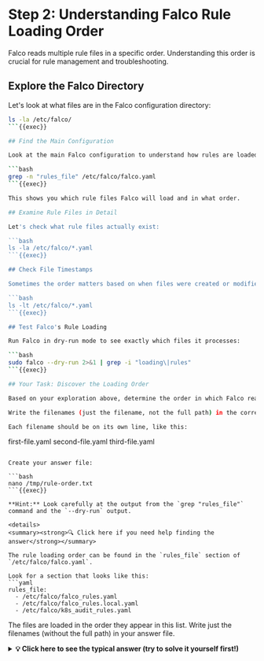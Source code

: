 # Step 2: Understanding Falco Rule Loading Order

Falco reads multiple rule files in a specific order. Understanding this order is crucial for rule management and troubleshooting.

## Explore the Falco Directory

Let's look at what files are in the Falco configuration directory:

```bash
ls -la /etc/falco/
```{{exec}}

## Find the Main Configuration

Look at the main Falco configuration to understand how rules are loaded:

```bash
grep -n "rules_file" /etc/falco/falco.yaml
```{{exec}}

This shows you which rule files Falco will load and in what order.

## Examine Rule Files in Detail

Let's check what rule files actually exist:

```bash
ls -la /etc/falco/*.yaml
```{{exec}}

## Check File Timestamps

Sometimes the order matters based on when files were created or modified:

```bash
ls -lt /etc/falco/*.yaml
```{{exec}}

## Test Falco's Rule Loading

Run Falco in dry-run mode to see exactly which files it processes:

```bash
sudo falco --dry-run 2>&1 | grep -i "loading\|rules"
```{{exec}}

## Your Task: Discover the Loading Order

Based on your exploration above, determine the order in which Falco reads rule files.

Write the filenames (just the filename, not the full path) in the correct order from **first to last** into a file called `/tmp/rule-order.txt`.

Each filename should be on its own line, like this:
```
first-file.yaml
second-file.yaml
third-file.yaml
```

Create your answer file:

```bash
nano /tmp/rule-order.txt
```{{exec}}

**Hint:** Look carefully at the output from the `grep "rules_file"` command and the `--dry-run` output.

<details>
<summary><strong>🔍 Click here if you need help finding the answer</strong></summary>

The rule loading order can be found in the `rules_file` section of `/etc/falco/falco.yaml`. 

Look for a section that looks like this:
```yaml
rules_file:
  - /etc/falco/falco_rules.yaml
  - /etc/falco/falco_rules.local.yaml  
  - /etc/falco/k8s_audit_rules.yaml
```

The files are loaded in the order they appear in this list. Write just the filenames (without the full path) in your answer file.

</details>

<details>
<summary><strong>💡 Click here to see the typical answer (try to solve it yourself first!)</strong></summary>

The typical rule loading order is:
```
falco_rules.yaml
falco_rules.local.yaml
k8s_audit_rules.yaml
```

**Why this order matters:**
- `falco_rules.yaml` contains the default rules
- `falco_rules.local.yaml` can override or add to the default rules
- `k8s_audit_rules.yaml` contains Kubernetes-specific audit rules

</details>
